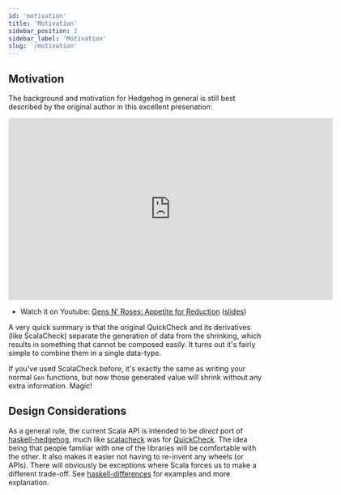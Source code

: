```yaml
---
id: 'motivation'
title: 'Motivation'
sidebar_position: 2
sidebar_label: 'Motivation'
slug: '/motivation'
---
```

## Motivation

The background and motivation for Hedgehog in general is still best described by the original
author in this excellent presenation:

<iframe width="640" height="360" src="https://www.youtube.com/embed/LfD0DHqpeVQ" title="YouTube video player" frameborder="0" allow="accelerometer; autoplay; clipboard-write; encrypted-media; gyroscope; picture-in-picture" allowfullscreen></iframe>

- Watch it on Youtube: [Gens N’ Roses: Appetite for Reduction](https://www.youtube.com/watch?v=LfD0DHqpeVQ) ([slides](https://slides.yowconference.com/yowlambdajam2017/Stanley-GensNRoses.pdf))

A very quick summary is that the original QuickCheck and its derivatives (like ScalaCheck)
separate the generation of data from the shrinking, which results in something that cannot be
composed easily. It turns out it's fairly simple to combine them in a single data-type.

If you've used ScalaCheck before, it's exactly the same as writing your normal `Gen` functions,
but now those generated value will shrink without any extra information. Magic!


## Design Considerations


As a general rule, the current Scala API is intended to be _direct_ port of
[haskell-hedgehog](https://github.com/hedgehogqa/haskell-hedgehog), much like
[scalacheck](https://github.com/typelevel/scalacheck) was for [QuickCheck](http://hackage.haskell.org/package/QuickCheck).
The idea being that people familiar with one of the libraries will be comfortable with the other.
It also makes it easier not having to re-invent any wheels (or APIs).
There will obviously be exceptions where Scala forces us to make a different trade-off.
See [haskell-differences](../guides/haskell-differences.md) for examples and more explanation.
